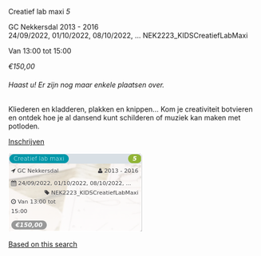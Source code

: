 Creatief lab maxi *5*

GC Nekkersdal 2013 - 2016  
24/09/2022, 01/10/2022, 08/10/2022, ... NEK2223\_KIDSCreatiefLabMaxi  

Van 13:00 tot 15:00

*€150,00*

  

###### *Haast u! Er zijn nog maar enkele plaatsen over.*

  

Kliederen en kladderen, plakken en knippen... Kom je creativiteit botvieren en ontdek hoe je al dansend kunt schilderen of muziek kan maken met potloden.

[Inschrijven](https://tickets.vgc.be/activity/subscribe/NEK2223_KIDSCreatiefLabMaxi)

![](81779.png)

[Based on this search](https://tickets.vgc.be/activity/index?&vrijeplaatsen=1&Age%5B%5D=4%2C6&entity=241)